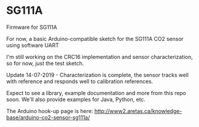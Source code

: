 # SG111A
Firmware for SG111A

For now, a basic Arduino-compatible sketch for the SG111A CO2 sensor using software UART

I'm still working on the CRC16 implementation and sensor characterization, so for now, just the test sketch. 

Update 14-07-2019 - Characterization is complete, the sensor tracks well with reference and responds well to calibration references.

Expect to see a library, example documentation and more from this repo soon. We'll also provide examples for Java, Python, etc. 

The Arduino hook-up page is here: http://www2.aretas.ca/knowledge-base/arduino-co2-sensor-sg111a/
